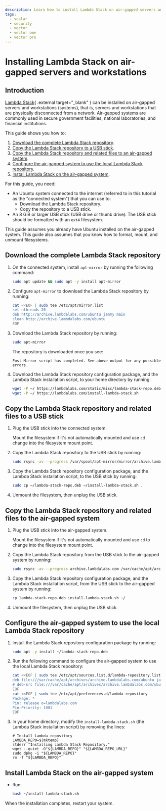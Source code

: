 ```yaml
---
description: Learn how to install Lambda Stack on air-gapped servers and workstations.
tags:
  - scalar
  - security
  - vector
  - vector one
  - vector pro
---
```


# Installing Lambda Stack on air-gapped servers and workstations

## Introduction

[Lambda Stack](https://lambdalabs.com/lambda-stack-deep-learning-software){ .external target="_blank" }
can be installed on air-gapped servers and workstations (systems), that is,
servers and workstations that are physically disconnected from a network.
Air-gapped systems are commonly used in secure government facilities, national
laboratories, and financial institutions.

This guide shows you how to:

1. [Download the complete Lambda Stack repository](#download-the-complete-lambda-stack-repository).
1. [Copy the Lambda Stack repository to a USB stick](#copy-the-lambda-stack-repository-to-a-usb-stick).
1. [Copy the Lambda Stack repository and related files to an air-gapped system](#copy-the-lambda-stack-repository-to-the-air-gapped-system).
1. [Configure the air-gapped system to use the local Lambda Stack repository](#configure-the-air-gapped-system-to-use-the-local-lambda-stack-repository).
1. [Install Lambda Stack on the air-gapped system](#install-lambda-stack-on-the-air-gapped-system).

For this guide, you need:

- An Ubuntu system connected to the internet (referred to in this tutorial as
  the "connected system") that you can use to:
    - Download the Lambda Stack repository.
    - Copy the repository to a USB stick.
- An 8 GiB or larger USB stick (USB drive or thumb drive). The USB stick should
  be formatted with an `ext4` filesystem.

This guide assumes you already have Ubuntu installed on the air-gapped system.
This guide also assumes that you know how to format, mount, and unmount
filesystems.

## Download the complete Lambda Stack repository

1. On the connected system, install `apt-mirror` by running the following
   command:

    ```bash
    sudo apt update && sudo apt -y install apt-mirror
    ```

1. Configure `apt-mirror` to download the Lambda Stack repository by running:

    ```bash
    cat <<EOF | sudo tee /etc/apt/mirror.list
    set nthreads 20
    deb http://archive.lambdalabs.com/ubuntu jammy main
    clean http://archive.lambdalabs.com/ubuntu
    EOF
    ```

1. Download the Lambda Stack repository by running:

    ```bash
    sudo apt-mirror
    ```

    The repository is downloaded once you see:

    ```{ .text .no-copy }
    Post Mirror script has completed. See above output for any possible errors.
    ```

1. Download the Lambda Stack repository configuration package, and the Lambda
   Stack installation script, to your home directory by running:

    ```bash
    wget -P ~/ https://lambdalabs.com/static/misc/lambda-stack-repo.deb &&
    wget -P ~/ https://lambdalabs.com/install-lambda-stack.sh
    ```

## Copy the Lambda Stack repository and related files to a USB stick

1. Plug the USB stick into the connected system.

    Mount the filesystem if it's not automatically mounted and use `cd` change
    into the filesystem mount point.

1. Copy the Lambda Stack repository to the USB stick by running:

    ```bash
    sudo rsync -av --progress /var/spool/apt-mirror/mirror/archive.lambdalabs.com .
    ```

1. Copy the Lambda Stack repository configuration package, and the Lambda
   Stack installation script, to the USB stick by running:

    ```bash
    sudo cp ~/lambda-stack-repo.deb ~/install-lambda-stack.sh .
    ```

1. Unmount the filesystem, then unplug the USB stick.

## Copy the Lambda Stack repository and related files to the air-gapped system

1. Plug the USB stick into the air-gapped system.

    Mount the filesystem if it's not automatically mounted and use `cd` to
    change into the filesystem mount point.

1. Copy the Lambda Stack repository from the USB stick to the air-gapped system
   by running:

    ```bash
    sudo rsync -av --progress archive.lambdalabs.com /var/cache/apt/archives
    ```

1. Copy the Lambda Stack repository configuration package, and the Lambda Stack
   installation script, from the USB stick to the air-gapped system by running:

    ```bash
    cp lambda-stack-repo.deb install-lambda-stack.sh ~/
    ```

1. Unmount the filesystem, then unplug the USB stick.

## Configure the air-gapped system to use the local Lambda Stack repository

1. Install the Lambda Stack repository configuration package by running:

    ```bash
    sudo apt -y install ~/lambda-stack-repo.deb
    ```

1. Run the following command to configure the air-gapped system to use the local
   Lambda Stack repository:

    ```bash
    cat <<EOF | sudo tee /etc/apt/sources.list.d/lambda-repository.list &&
    deb file:///var/cache/apt/archives/archive.lambdalabs.com/ubuntu jammy main
    # deb-src file:///var/cache/apt/archives/archive.lambdalabs.com/ubuntu jammy main
    EOF
    cat <<EOF | sudo tee /etc/apt/preferences.d/lambda-repository
    Package: *
    Pin: release o=lambdalabs.com
    Pin-Priority: 1001
    EOF
    ```

1. In your home directory, modify the `install-lambda-stack.sh` (the Lambda
   Stack installation script) by removing the lines:

    ```{ .text .no-copy }
    # Install Lambda repository
    LAMBDA_REPO=$(mktemp)
    stderr "Installing Lambda Stack Repository."
    wget --quiet -O"${LAMBDA_REPO}" "${LAMBDA_REPO_URL}"
    sudo dpkg -i "${LAMBDA_REPO}"
    rm -f "${LAMBDA_REPO}"
    ```

## Install Lambda Stack on the air-gapped system

- Run:

    ```bash
    bash ~/install-lambda-stack.sh
    ```

When the installation completes, restart your system.

